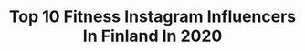 ---
title: Top 10 Fitness Instagram Influencers In Finland In 2020
description: >-
  Find top fitness Instagram influencers in Finland in 2020. Most popular hashtags: #tb #ad #outfit #quarantinelife.
platform: Instagram
profiles:
  - username: "siljatuominenn"
    fullname: >-
      SILJA TUOMINEN🇫🇮
    location: "Finland"
    followers: 1070
    engagement: 5476
    commentsToLikes: 0.029363
    avatar: "https://scontent-atl3-1.cdninstagram.com/vp/c873acd70270871531668fee1691b852/5E3A84FD/t51.2885-19/s320x320/69348581_2318484591745806_3943682157083361280_n.jpg?_nc_ht=scontent-atl3-1.cdninstagram.com"
    verified: false
    hashtags: "#myprotein"
  - username: "kerttumatilda"
    fullname: >-
      Kerttu Rissanen
    location: "Finland"
    followers: 120388
    engagement: 728
    commentsToLikes: 0.006057
    avatar: "https://scontent-lhr8-1.cdninstagram.com/v/t51.2885-19/s320x320/65483700_397721487521330_3835429181424926720_n.jpg?_nc_ht=scontent-lhr8-1.cdninstagram.com&_nc_ohc=qa1Li9ZIQRYAX8pIX0g&oh=4121d8c0f0f46fc25fb96626ce7ac0ae&oe=5EBD14C2"
    verified: false
    hashtags: "#jumppaa, #barcelona, #stayfast, #urheilu"
  - username: "georgiasiakavara"
    fullname: >-
      Georgia Siakavara
    location: "Finland"
    followers: 6369
    engagement: 674
    commentsToLikes: 0.116506
    avatar: "https://scontent-ams4-1.cdninstagram.com/v/t51.2885-19/s320x320/84629058_2480472618883383_1397372467361611776_n.jpg?_nc_ht=scontent-ams4-1.cdninstagram.com&_nc_ohc=z6sTkN5MVO4AX96zi8x&oh=be2176ade8fad46c8138bfa3bdf1791d&oe=5EB9EE10"
    verified: false
    hashtags: "#photographer, #showroom, #event, #perfectweather"
  - username: "sofiesejdija"
    fullname: >-
      SOFIE SABRIE S.
    location: "Finland"
    followers: 6691
    engagement: 1031
    commentsToLikes: 0.024149
    avatar: "https://scontent-lhr8-1.cdninstagram.com/v/t51.2885-19/s320x320/89267962_542456796381246_5490573869221675008_n.jpg?_nc_ht=scontent-lhr8-1.cdninstagram.com&_nc_ohc=_FIYU0lOsVcAX-mdIfg&oh=68e2611dc3d3791160d404d0135ee2e8&oe=5EBBC5B1"
    verified: false
    hashtags: "#bubbleroom, #photoshoot, #iciwseamless, #fitnessclassic2021"
  - username: "sadeleonoora"
    fullname: >-
      Sade Rajakallio | Wellness 🌻
    location: "Finland"
    followers: 5161
    engagement: 1245
    commentsToLikes: 0.018085
    avatar: "https://scontent-ams4-1.cdninstagram.com/v/t51.2885-19/s320x320/67797128_478386002950822_5582874606198325248_n.jpg?_nc_ht=scontent-ams4-1.cdninstagram.com&_nc_ohc=XQAEUumcpaMAX8vyA3f&oh=84bea60151905d60e06344e00dbf4a93&oe=5EB91FD8"
    verified: false
    hashtags: "#kehonhuolto, #hyvinvointi, #plywoodprint, #dailydecordose"
  - username: "nikkoloken"
    fullname: >-
      Nicholas Løken
    location: "Finland"
    followers: 10645
    engagement: 1614
    commentsToLikes: 0.034630
    avatar: "https://scontent-lhr8-1.cdninstagram.com/v/t51.2885-19/s320x320/73685204_592734318229482_5221112332649758720_n.jpg?_nc_ht=scontent-lhr8-1.cdninstagram.com&_nc_ohc=bfJIXaS9-3oAX8egYbQ&oh=18a4846527294202d02984dd85f9b82c&oe=5EBB448A"
    verified: false
    hashtags: "#belife, #coronatime, #covid, #goal"
  - username: "sallaannika"
    fullname: >-
      Salla Ahonen
    location: "Finland"
    followers: 5070
    engagement: 1018
    commentsToLikes: 0.007528
    avatar: "https://scontent-ams4-1.cdninstagram.com/v/t51.2885-19/s320x320/69604940_1787401258072077_6687073233000202240_n.jpg?_nc_ht=scontent-ams4-1.cdninstagram.com&_nc_ohc=QSNXNxYA1FQAX_dK8RF&oh=ea0282367cc901cf8c45ecd048515651&oe=5E8583FE"
    verified: false
    hashtags: "#back, #pullup, #yallwaitforme, #cheers"
  - username: "fitbyaram"
    fullname: >-
      Aram Dag
    location: "Finland"
    followers: 2398
    engagement: 1569
    commentsToLikes: 0.053062
    avatar: "https://scontent-amt2-1.cdninstagram.com/v/t51.2885-19/s320x320/26070141_168029583969705_2801449958492864512_n.jpg?_nc_ht=scontent-amt2-1.cdninstagram.com&_nc_ohc=NanefZwTyfYAX-m8SPk&oh=6a3ddf422b6a12ef5acfb35dbf950ee6&oe=5EBAE506"
    verified: false
    hashtags: "#jungle, #sun, #nocco, #blessed"
  - username: "maiju_minea"
    fullname: >-
      Maiju Minea Aalto
    location: "Finland"
    followers: 13345
    engagement: 411
    commentsToLikes: 0.041390
    avatar: "https://scontent-lht6-1.cdninstagram.com/v/t51.2885-19/s320x320/45939615_2177539319233739_5987421548653314048_n.jpg?_nc_ht=scontent-lht6-1.cdninstagram.com&_nc_ohc=4pr678HFchYAX9RsrjL&oh=a885636d5a9514dcc6c99db5bdb3063f&oe=5E9F58B5"
    verified: false
    hashtags: "#fitnessathlete, #gootd, #happyweekend, #silverlining"
  - username: "fitbeny"
    fullname: >-
      Benjamin Ahlblad
    location: "Finland"
    followers: 43378
    engagement: 540
    commentsToLikes: 0.022596
    avatar: "https://scontent-lhr8-1.cdninstagram.com/v/t51.2885-19/s320x320/45265641_264026430927034_6265817141186920448_n.jpg?_nc_ht=scontent-lhr8-1.cdninstagram.com&_nc_ohc=W8vyBgof75cAX_0kflF&oh=6db7af1913c97683f9ec61d623932078&oe=5EBAA354"
    verified: false
    hashtags: "#stayingrowout, #cginspire, #iownmybeard, #ad"
---